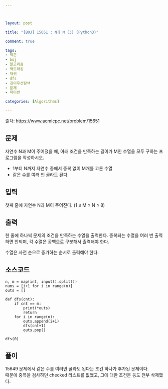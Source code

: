 ```yaml
---



layout: post

title: "[BOJ] 15651 : N과 M (3) (Python3)"

comment: true

tags:
- 백준
- boj
- 알고리즘
- 백트래킹
- 재귀
- dfs
- 깊이우선탐색
- 문제
- 파이썬

categories: [Algorithms]

---
```




출처: https://www.acmicpc.net/problem/15651



## 문제
자연수 N과 M이 주어졌을 때, 아래 조건을 만족하는 길이가 M인 수열을 모두 구하는 프로그램을 작성하시오.

- 1부터 N까지 자연수 중에서 중복 없이 M개를 고른 수열
- 같은 수를 여러 번 골라도 된다.

## 입력
첫째 줄에 자연수 N과 M이 주어진다. (1 ≤ M ≤ N ≤ 8)



## 출력
한 줄에 하나씩 문제의 조건을 만족하는 수열을 출력한다. 중복되는 수열을 여러 번 출력하면 안되며, 각 수열은 공백으로 구분해서 출력해야 한다.

수열은 사전 순으로 증가하는 순서로 출력해야 한다.

## 소스코드
```
n, m = map(int, input().split())
nums = [i+1 for i in range(n)]
outs = []

def dfs(cnt):
    if cnt == m:
        print(*outs)
        return
    for i in range(n):
        outs.append(i+1)
        dfs(cnt+1)
        outs.pop()

dfs(0)

```

## 풀이
15649 문제에서 같은 수를 여러번 골라도 된다는 조건 하나가 추가된 문제이다.  
때문에 중복을 검사하던 checked 리스트를 없앴고, 그에 대한 조건문 등도 전부 삭제했다.  